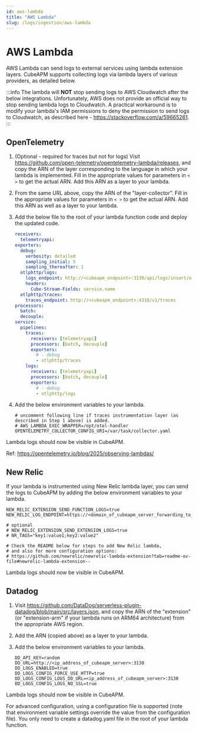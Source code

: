 ```yaml
---
id: aws-lambda
title: "AWS Lambda"
slug: /logs/ingestion/aws-lambda
---
```


# AWS Lambda

AWS Lambda can send logs to external services using lambda extension layers. CubeAPM supports collecting logs via lambda layers of various providers, as detailed below.

:::info
The lambda will **NOT** stop sending logs to AWS Cloudwatch after the below integrations. Unfortunately, AWS does not provide an official way to stop sending lambda logs to Cloudwatch. A practical workaround is to modify your lambda's IAM permissions to deny the permission to send logs to Cloudwatch, as described here - https://stackoverflow.com/a/59665261.
:::

## OpenTelemetry

1. (Optional - required for traces but not for logs) Visit https://github.com/open-telemetry/opentelemetry-lambda/releases, and copy the ARN of the layer corresponding to the language in which your lambda is implemented. Fill in the appropriate values for parameters in `< >` to get the actual ARN. Add this ARN as a layer to your lambda.

1. From the same URL above, copy the ARN of the "layer-collector". Fill in the appropriate values for parameters in `< >` to get the actual ARN. Add this ARN as well as a layer to your lambda.

1. Add the below file to the root of your lambda function code and deploy the updated code.

   ```yaml title="collector.yaml"
   receivers:
     telemetryapi:
   exporters:
     debug:
       verbosity: detailed
       sampling_initial: 5
       sampling_thereafter: 1
     otlphttp/logs:
       logs_endpoint: http://<cubeapm_endpoint>:3130/api/logs/insert/opentelemetry/v1/logs
       headers:
         Cube-Stream-Fields: service.name
     otlphttp/traces:
       traces_endpoint: http://<cubeapm_endpoint>:4318/v1/traces
   processors:
     batch:
     decouple:
   service:
     pipelines:
       traces:
         receivers: [telemetryapi]
         processors: [batch, decouple]
         exporters:
           # - debug
           - otlphttp/traces
       logs:
         receivers: [telemetryapi]
         processors: [batch, decouple]
         exporters:
           # - debug
           - otlphttp/logs
   ```

1. Add the below environment variables to your lambda.

   ```shell
   # uncomment following line if traces instrumentation layer (as described in Step 1 above) is added.
   # AWS_LAMBDA_EXEC_WRAPPER=/opt/otel-handler
   OPENTELEMETRY_COLLECTOR_CONFIG_URI=/var/task/collector.yaml
   ```

Lambda logs should now be visible in CubeAPM.

Ref: https://opentelemetry.io/blog/2025/observing-lambdas/

## New Relic

If your lambda is instrumented using New Relic lambda layer, you can send the logs to CubeAPM by adding the below environment variables to your lambda.

```shell
NEW_RELIC_EXTENSION_SEND_FUNCTION_LOGS=true
NEW_RELIC_LOG_ENDPOINT=https://<domain_of_cubeapm_server_forwarding_to_port_3130>/api/logs/insert/newrelic/api/v1/lambda

# optional
# NEW_RELIC_EXTENSION_SEND_EXTENSION_LOGS=true
# NR_TAGS="key1:value1;key2:value2"

# Check the README below for steps to add New Relic lambda,
# and also for more configuration options:
# https://github.com/newrelic/newrelic-lambda-extension?tab=readme-ov-file#newrelic-lambda-extension--
```

Lambda logs should now be visible in CubeAPM.

## Datadog

1. Visit https://github.com/DataDog/serverless-plugin-datadog/blob/main/src/layers.json, and copy the ARN of the "extension" (or "extension-arm" if your lambda runs on ARM64 architecture) from the appropriate AWS region.

1. Add the ARN (copied above) as a layer to your lambda.

1. Add the below environment variables to your lambda.

   ```shell
   DD_API_KEY=random
   DD_URL=http://<ip_address_of_cubeapm_server>:3130
   DD_LOGS_ENABLED=true
   DD_LOGS_CONFIG_FORCE_USE_HTTP=true
   DD_LOGS_CONFIG_LOGS_DD_URL=<ip_address_of_cubeapm_server>:3130
   DD_LOGS_CONFIG_LOGS_NO_SSL=true
   ```

Lambda logs should now be visible in CubeAPM.

For advanced configuration, using a configuration file is supported (note that environment variable settings override the value from the configuration file). You only need to create a datadog.yaml file in the root of your lambda function.
